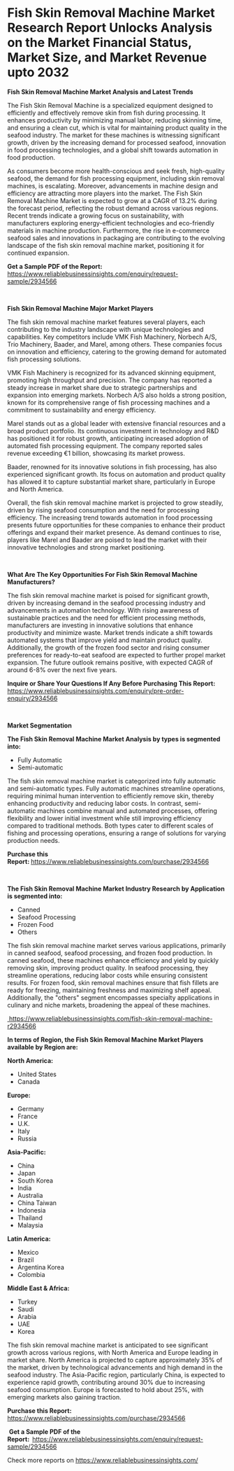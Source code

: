 <p><h1>Fish Skin Removal Machine Market Research Report Unlocks Analysis on the Market Financial Status, Market Size, and Market Revenue upto 2032</h1></p><p><strong>Fish Skin Removal Machine Market Analysis and Latest Trends</strong></p>
<p><p>The Fish Skin Removal Machine is a specialized equipment designed to efficiently and effectively remove skin from fish during processing. It enhances productivity by minimizing manual labor, reducing skinning time, and ensuring a clean cut, which is vital for maintaining product quality in the seafood industry. The market for these machines is witnessing significant growth, driven by the increasing demand for processed seafood, innovation in food processing technologies, and a global shift towards automation in food production.</p><p>As consumers become more health-conscious and seek fresh, high-quality seafood, the demand for fish processing equipment, including skin removal machines, is escalating. Moreover, advancements in machine design and efficiency are attracting more players into the market. The Fish Skin Removal Machine Market is expected to grow at a CAGR of 13.2% during the forecast period, reflecting the robust demand across various regions. Recent trends indicate a growing focus on sustainability, with manufacturers exploring energy-efficient technologies and eco-friendly materials in machine production. Furthermore, the rise in e-commerce seafood sales and innovations in packaging are contributing to the evolving landscape of the fish skin removal machine market, positioning it for continued expansion.</p></p>
<p><strong>Get a Sample PDF of the Report:&nbsp;</strong> <a href="https://www.reliablebusinessinsights.com/enquiry/request-sample/2934566?utm_campaign=2247&utm_medium=2&utm_source=Github&utm_content=ia&utm_term=13032025&utm_id=fish-skin-removal-machine">https://www.reliablebusinessinsights.com/enquiry/request-sample/2934566</a></p>
<p>&nbsp;</p>
<p><strong>Fish Skin Removal Machine Major Market Players</strong></p>
<p><p>The fish skin removal machine market features several players, each contributing to the industry landscape with unique technologies and capabilities. Key competitors include VMK Fish Machinery, Norbech A/S, Trio Machinery, Baader, and Marel, among others. These companies focus on innovation and efficiency, catering to the growing demand for automated fish processing solutions.</p><p>VMK Fish Machinery is recognized for its advanced skinning equipment, promoting high throughput and precision. The company has reported a steady increase in market share due to strategic partnerships and expansion into emerging markets. Norbech A/S also holds a strong position, known for its comprehensive range of fish processing machines and a commitment to sustainability and energy efficiency.</p><p>Marel stands out as a global leader with extensive financial resources and a broad product portfolio. Its continuous investment in technology and R&D has positioned it for robust growth, anticipating increased adoption of automated fish processing equipment. The company reported sales revenue exceeding €1 billion, showcasing its market prowess.</p><p>Baader, renowned for its innovative solutions in fish processing, has also experienced significant growth. Its focus on automation and product quality has allowed it to capture substantial market share, particularly in Europe and North America.</p><p>Overall, the fish skin removal machine market is projected to grow steadily, driven by rising seafood consumption and the need for processing efficiency. The increasing trend towards automation in food processing presents future opportunities for these companies to enhance their product offerings and expand their market presence. As demand continues to rise, players like Marel and Baader are poised to lead the market with their innovative technologies and strong market positioning.</p></p>
<p>&nbsp;</p>
<p><strong>What Are The Key Opportunities For Fish Skin Removal Machine Manufacturers?</strong></p>
<p><p>The fish skin removal machine market is poised for significant growth, driven by increasing demand in the seafood processing industry and advancements in automation technology. With rising awareness of sustainable practices and the need for efficient processing methods, manufacturers are investing in innovative solutions that enhance productivity and minimize waste. Market trends indicate a shift towards automated systems that improve yield and maintain product quality. Additionally, the growth of the frozen food sector and rising consumer preferences for ready-to-eat seafood are expected to further propel market expansion. The future outlook remains positive, with expected CAGR of around 6-8% over the next five years.</p></p>
<p><strong>Inquire or Share Your Questions If Any Before Purchasing This Report:</strong> <a href="https://www.reliablebusinessinsights.com/enquiry/pre-order-enquiry/2934566?utm_campaign=2247&utm_medium=2&utm_source=Github&utm_content=ia&utm_term=13032025&utm_id=fish-skin-removal-machine">https://www.reliablebusinessinsights.com/enquiry/pre-order-enquiry/2934566</a></p>
<p>&nbsp;</p>
<p><strong>Market Segmentation</strong></p>
<p><strong>The Fish Skin Removal Machine Market Analysis by types is segmented into:</strong></p>
<p><ul><li>Fully Automatic</li><li>Semi-automatic</li></ul></p>
<p><p>The fish skin removal machine market is categorized into fully automatic and semi-automatic types. Fully automatic machines streamline operations, requiring minimal human intervention to efficiently remove skin, thereby enhancing productivity and reducing labor costs. In contrast, semi-automatic machines combine manual and automated processes, offering flexibility and lower initial investment while still improving efficiency compared to traditional methods. Both types cater to different scales of fishing and processing operations, ensuring a range of solutions for varying production needs.</p></p>
<p><strong>Purchase this Report:&nbsp;</strong><a href="https://www.reliablebusinessinsights.com/purchase/2934566?utm_campaign=2247&utm_medium=2&utm_source=Github&utm_content=ia&utm_term=13032025&utm_id=fish-skin-removal-machine">https://www.reliablebusinessinsights.com/purchase/2934566</a></p>
<p>&nbsp;</p>
<p><strong>The Fish Skin Removal Machine Market Industry Research by Application is segmented into:</strong></p>
<p><ul><li>Canned</li><li>Seafood Processing</li><li>Frozen Food</li><li>Others</li></ul></p>
<p><p>The fish skin removal machine market serves various applications, primarily in canned seafood, seafood processing, and frozen food production. In canned seafood, these machines enhance efficiency and yield by quickly removing skin, improving product quality. In seafood processing, they streamline operations, reducing labor costs while ensuring consistent results. For frozen food, skin removal machines ensure that fish fillets are ready for freezing, maintaining freshness and maximizing shelf appeal. Additionally, the "others" segment encompasses specialty applications in culinary and niche markets, broadening the appeal of these machines.</p></p>
<p><a href="https://www.reliablebusinessinsights.com/fish-skin-removal-machine-r2934566?utm_campaign=2247&utm_medium=2&utm_source=Github&utm_content=ia&utm_term=13032025&utm_id=fish-skin-removal-machine">&nbsp;https://www.reliablebusinessinsights.com/fish-skin-removal-machine-r2934566</a></p>
<p><strong>In terms of Region, the Fish Skin Removal Machine Market Players available by Region are:</strong></p>
<p>
    <p> <strong> North America: </strong>
        <ul>
            <li>United States</li>
            <li>Canada</li>
        </ul>
        </p> 
    <p> <strong> Europe: </strong>
        <ul>
            <li>Germany</li>
            <li>France</li>
            <li>U.K.</li>
            <li>Italy</li>
            <li>Russia</li>
        </ul>
        </p> 
    <p> <strong> Asia-Pacific: </strong>
        <ul>
            <li>China</li>
            <li>Japan</li>
            <li>South Korea</li>
            <li>India</li>
            <li>Australia</li>
            <li>China Taiwan</li>
            <li>Indonesia</li>
            <li>Thailand</li>
            <li>Malaysia</li>
        </ul>
        </p> 
    <p> <strong> Latin America: </strong>
        <ul>
            <li>Mexico</li>
            <li>Brazil</li>
            <li>Argentina Korea</li>
            <li>Colombia</li>
        </ul>
        </p> 
    <p> <strong> Middle East & Africa: </strong>
        <ul>
            <li>Turkey</li>
            <li>Saudi</li>
            <li>Arabia</li>
            <li>UAE</li>
            <li>Korea</li>
        </ul>
    </p>
    </p>
<p><p>The fish skin removal machine market is anticipated to see significant growth across various regions, with North America and Europe leading in market share. North America is projected to capture approximately 35% of the market, driven by technological advancements and high demand in the seafood industry. The Asia-Pacific region, particularly China, is expected to experience rapid growth, contributing around 30% due to increasing seafood consumption. Europe is forecasted to hold about 25%, with emerging markets also gaining traction.</p></p>
<p><strong>Purchase this Report: </strong><a href="https://www.reliablebusinessinsights.com/purchase/2934566?utm_campaign=2247&utm_medium=2&utm_source=Github&utm_content=ia&utm_term=13032025&utm_id=fish-skin-removal-machine">https://www.reliablebusinessinsights.com/purchase/2934566</a></p>
<p>&nbsp;<strong>Get a Sample PDF of the Report:&nbsp;&nbsp;</strong><a href="https://www.reliablebusinessinsights.com/enquiry/request-sample/2934566?utm_campaign=2247&utm_medium=2&utm_source=Github&utm_content=ia&utm_term=13032025&utm_id=fish-skin-removal-machine">https://www.reliablebusinessinsights.com/enquiry/request-sample/2934566</a></p>
<p><strong></strong></p>
<p>Check more reports on <a href="https://www.reliablebusinessinsights.com/?utm_campaign=2247&utm_medium=2&utm_source=Github&utm_content=ia&utm_term=13032025&utm_id=fish-skin-removal-machine">https://www.reliablebusinessinsights.com/</a></p>